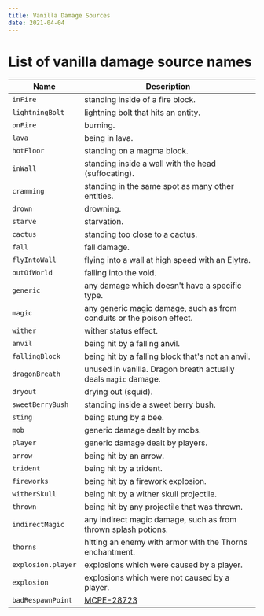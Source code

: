 ```yaml
---
title: Vanilla Damage Sources
date: 2021-04-04
---
```

# List of vanilla damage source names

Name | Description
-----|-------------
`inFire` | standing inside of a fire block.
`lightningBolt` | lightning bolt that hits an entity.
`onFire` | burning.
`lava` | being in lava.
`hotFloor` | standing on a magma block.
`inWall` | standing inside a wall with the head (suffocating).
`cramming` | standing in the same spot as many other entities.
`drown` | drowning.
`starve` | starvation.
`cactus` | standing too close to a cactus.
`fall` | fall damage.
`flyIntoWall` | flying into a wall at high speed with an Elytra.
`outOfWorld` | falling into the void.
`generic` | any damage which doesn't have a specific type.
`magic` | any generic magic damage, such as from conduits or the poison effect.
`wither` | wither status effect.
`anvil` | being hit by a falling anvil.
`fallingBlock` | being hit by a falling block that's not an anvil.
`dragonBreath` | unused in vanilla. Dragon breath actually deals `magic` damage.
`dryout` | drying out (squid).
`sweetBerryBush` | standing inside a sweet berry bush.
`sting` | being stung by a bee.
`mob` | generic damage dealt by mobs.
`player` | generic damage dealt by players.
`arrow` | being hit by an arrow.
`trident` | being hit by a trident.
`fireworks` | being hit by a firework explosion.
`witherSkull` | being hit by a wither skull projectile.
`thrown` | being hit by any projectile that was thrown.
`indirectMagic` | any indirect magic damage, such as from thrown splash potions.
`thorns` | hitting an enemy with armor with the Thorns enchantment.
`explosion.player` | explosions which were caused by a player.
`explosion` | explosions which were not caused by a player.
`badRespawnPoint` | [MCPE-28723](https://bugs.mojang.com/browse/MCPE-28723)
